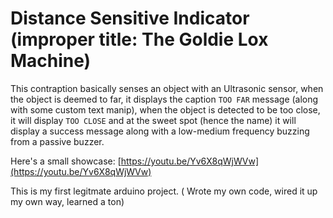 # Distance Sensitive Indicator (improper title: The Goldie Lox Machine)

This contraption basically senses an object with an Ultrasonic sensor, when the object is deemed to far, it displays the caption ` TOO FAR ` message (along with some custom text manip), when the object is detected to be too close, it will display ` TOO CLOSE ` and at the sweet spot (hence the name) it will display a success message along with a low-medium frequency buzzing from a passive buzzer.

Here's a small showcase:
[https://youtu.be/Yv6X8qWjWVw](https://youtu.be/Yv6X8qWjWVw)


This is my first legitmate arduino project. ( Wrote my own code, wired it up my own way, learned a ton)

